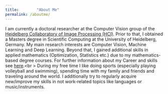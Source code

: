 ```yaml
---
title:        "About Me"
permalink: /aboutme/
---
```

I am currently a doctoral researcher at the Computer Vision group of the <a href="https://hci.iwr.uni-heidelberg.de/">Heidelberg Collaboratory of Image Processing (HCI)</a>.
Prior to that, I obtained a Masters degree in Scientific Computing at the University of Heidelberg, Germany. My main research interests are
Computer Vision, Machine Learning and Deep Learning. Beyond that, I gained additional skills in applied mathematics 
(Optimization, Statistics etc.) due to my mathematics-based degree courses. For further information about my Career and skills
see <a href="{{ site.baseurl }}/career">here</a>.<br \>
During my free time I like doing sports (especially playing volleyball and swimming), spending time with my family and friends and traveling around the world. I additionally try to regularly acquire new/improve my skills in not work-related topics like languages or music/instruments.
